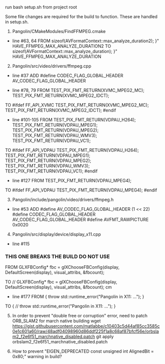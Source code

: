 run bash setup.sh from project root

Some file changes are required for the build to function. These are handled in setup.sh.

1. Pangolin/CMakeModules/FindFFMPEG.cmake
- line #63, 64
FROM
  sizeof(AVFormatContext::max_analyze_duration2);
}" HAVE_FFMPEG_MAX_ANALYZE_DURATION2
TO
  sizeof(AVFormatContext::max_analyze_duration);
}" HAVE_FFMPEG_MAX_ANALYZE_DURATION

2. Pangolin/src/video/drivers/ffmpeg.cpp
- line #37
ADD
#define CODEC_FLAG_GLOBAL_HEADER AV_CODEC_FLAG_GLOBAL_HEADER

- line #78, 79
FROM
	TEST_PIX_FMT_RETURN(XVMC_MPEG2_MC);
	TEST_PIX_FMT_RETURN(XVMC_MPEG2_IDCT);

TO
#ifdef FF_API_XVMC
	TEST_PIX_FMT_RETURN(XVMC_MPEG2_MC);
	TEST_PIX_FMT_RETURN(XVMC_MPEG2_IDCT);
#endif

- line #101-105
FROM
	TEST_PIX_FMT_RETURN(VDPAU_H264);
	TEST_PIX_FMT_RETURN(VDPAU_MPEG1);
	TEST_PIX_FMT_RETURN(VDPAU_MPEG2);
	TEST_PIX_FMT_RETURN(VDPAU_WMV3);
	TEST_PIX_FMT_RETURN(VDPAU_VC1);

TO
#ifdef FF_API_VDPAU
	TEST_PIX_FMT_RETURN(VDPAU_H264);
	TEST_PIX_FMT_RETURN(VDPAU_MPEG1);
	TEST_PIX_FMT_RETURN(VDPAU_MPEG2);
	TEST_PIX_FMT_RETURN(VDPAU_WMV3);
	TEST_PIX_FMT_RETURN(VDPAU_VC1);
#endif

- line #127
FROM
	TEST_PIX_FMT_RETURN(VDPAU_MPEG4);

TO
#ifdef FF_API_VDPAU
	TEST_PIX_FMT_RETURN(VDPAU_MPEG4);
#endif

3. Pangolin/include/pangolin/video/drivers/ffmpeg.h
- line #53
ADD
#define AV_CODEC_FLAG_GLOBAL_HEADER (1 << 22)
#define CODEC_FLAG_GLOBAL_HEADER AV_CODEC_FLAG_GLOBAL_HEADER
#define AVFMT_RAWPICTURE 0x0020

4. Pangolin/src/display/device/display_x11.cpp
- line #115
### THIS ONE BREAKS THE BUILD DO NOT USE ###
FROM
GLXFBConfig* fbc = glXChooseFBConfig(display, DefaultScreen(display), visual_attribs, &fbcount);

TO
// GLXFBConfig* fbc = glXChooseFBConfig(display, DefaultScreen(display), visual_attribs, &fbcount);
cm

- line #177
FROM
{
	throw std::runtime_error("Pangolin in X11: ...");
}

TO
{
	// throw std::runtime_error("Pangolin in X11: ...");
}

5. In order to prevent "double free or corruption" error, need to patch ORB_SLAM2 for march native building 
wget https://gist.githubusercontent.com/matlabbe/c10403c5d44af85cc3585c0e1c601a60/raw/48adf04098960d86ddf225f1a8c68af87bfcf56e/orbslam2_f2e6f51_marchnative_disabled.patch
git apply orbslam2_f2e6f51_marchnative_disabled.patch

6. How to prevent "EIGEN_DEPRECATED const unsigned int AlignedBit = 0x80;" warning in build?
